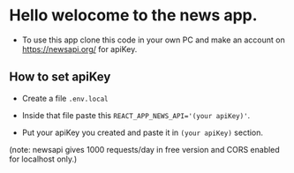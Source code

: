 # Hello welocome to the news app.

* To use this app clone this code in your own PC and make an account on https://newsapi.org/ for apiKey.

## How to set apiKey

* Create a file ```.env.local```

* Inside that file paste this ```REACT_APP_NEWS_API='(your apiKey)'```.

* Put your apiKey you created and paste it in ```(your apiKey)``` section.

(note: newsapi gives 1000 requests/day in free version and CORS enabled for localhost only.) 